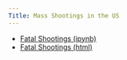 ```yaml
---
Title: Mass Shootings in the US
---
```


- [Fatal Shootings (ipynb)](MassShootingData.ipynb)
- [Fatal Shootings (html)](MassShootingData.html)
